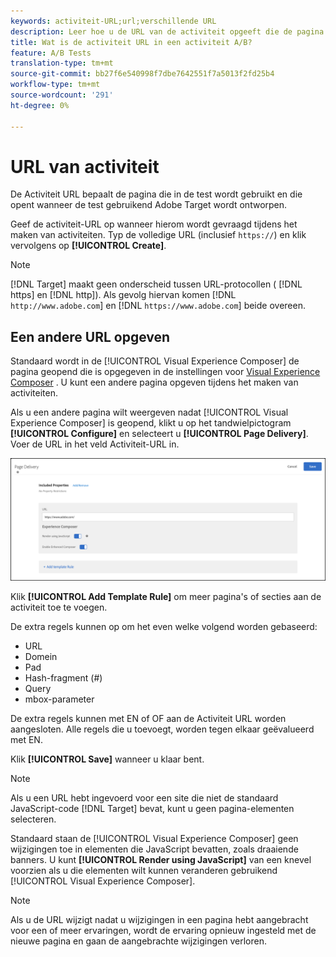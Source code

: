 ```yaml
---
keywords: activiteit-URL;url;verschillende URL
description: Leer hoe u de URL van de activiteit opgeeft die de pagina bepaalt die in de test wordt gebruikt en die wordt geopend wanneer de test wordt ontworpen met Adobe Target.
title: Wat is de activiteit URL in een activiteit A/B?
feature: A/B Tests
translation-type: tm+mt
source-git-commit: bb27f6e540998f7dbe7642551f7a5013f2fd25b4
workflow-type: tm+mt
source-wordcount: '291'
ht-degree: 0%

---
```



# URL van activiteit

De Activiteit URL bepaalt de pagina die in de test wordt gebruikt en die opent wanneer de test gebruikend Adobe Target wordt ontworpen.

Geef de activiteit-URL op wanneer hierom wordt gevraagd tijdens het maken van activiteiten. Typ de volledige URL (inclusief `https://`) en klik vervolgens op **[!UICONTROL Create]**.

>[!NOTE]
>
>[!DNL Target] maakt geen onderscheid tussen URL-protocollen ( [!DNL https] en  [!DNL http]). Als gevolg hiervan komen [!DNL `http://www.adobe.com`] en [!DNL `https://www.adobe.com`] beide overeen.

## Een andere URL opgeven

Standaard wordt in de [!UICONTROL Visual Experience Composer] de pagina geopend die is opgegeven in de instellingen voor [Visual Experience Composer](/help/administrating-target/visual-experience-composer-set-up.md)
. U kunt een andere pagina opgeven tijdens het maken van activiteiten.

Als u een andere pagina wilt weergeven nadat [!UICONTROL Visual Experience Composer] is geopend, klikt u op het tandwielpictogram **[!UICONTROL Configure]** en selecteert u **[!UICONTROL Page Delivery]**. Voer de URL in het veld Activiteit-URL in.

![Dialoogvenster Pagina-aflevering](/help/c-activities/t-test-ab/t-test-create-ab/assets/url-config-new.png)

Klik **[!UICONTROL Add Template Rule]** om meer pagina&#39;s of secties aan de activiteit toe te voegen.

De extra regels kunnen op om het even welke volgend worden gebaseerd:

* URL
* Domein
* Pad
* Hash-fragment (#)
* Query
* mbox-parameter

De extra regels kunnen met EN of OF aan de Activiteit URL worden aangesloten. Alle regels die u toevoegt, worden tegen elkaar geëvalueerd met EN.

Klik **[!UICONTROL Save]** wanneer u klaar bent.

>[!NOTE]
>
>Als u een URL hebt ingevoerd voor een site die niet de standaard JavaScript-code [!DNL Target] bevat, kunt u geen pagina-elementen selecteren.

Standaard staan de [!UICONTROL Visual Experience Composer] geen wijzigingen toe in elementen die JavaScript bevatten, zoals draaiende banners. U kunt **[!UICONTROL Render using JavaScript]** van een knevel voorzien als u die elementen wilt kunnen veranderen gebruikend [!UICONTROL Visual Experience Composer].

>[!NOTE]
>
>Als u de URL wijzigt nadat u wijzigingen in een pagina hebt aangebracht voor een of meer ervaringen, wordt de ervaring opnieuw ingesteld met de nieuwe pagina en gaan de aangebrachte wijzigingen verloren.
